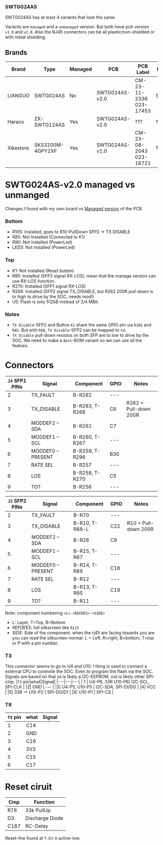### SWTG024AS
SWTG024AS has at least 4 variants that look the same.

Variants are `managed` and a `unmanaged` version.
But both have pcb version `v1.0` and `v2.0`. 
Also the RJ45 connectors can be all plastic/non-shielded or with metal shielding.

## Brands
|Brand|Type|Managed|PCB|PCB Label|Flash|Chip RTL|
|---|---|---|---|---|---|---|
| LIANGUO |SWTG024AS |No|  SWTG024AS-v2.0 | CM-23-11-2336 023-17453| 512kB| 8272 |
| Haraco |ZX-SWTG124AS | Yes |  SWTG024AS-v2.0 | ??? | ??? | 8272 |
| Xikestore |SKS3200M-4GPY2XF | Yes |  SWTG024AS-v1.0 | CM-23-08-2043 023-16721 | ??? | 8272 |

# SWTG024AS-v2.0 managed vs unmanged
Changes I found with my own board vs [Managed version](https://github.com/up-n-atom/SWTG118AS/tree/main/photos/SWGT024AS-v2.0) of the PCB.

### Bottom
*  R105: Installed, goes to R10-PullDown SFP2 -> TX DISABLE
*  R85: Not Installed (Connected to K1)
*  R90: Not installed (PowerLed) 
*  LED3: Not installed (PowerLed)
### Top
* K1: Not installed (Reset butten)
* R95: Installed (SFP2 signal RX-LOS), mean that the manage version can use RX-LOS function.
* R270: Installed (SFP1 signal RX-LOS)
* R268: Installed (SFP2 signal TX_DISABLE, but R262 200R pull-down is to high to drive by the SOC, needs mod!)
* U5: Flash is only 512kB instead of 2/4 MBit.

### Notes
* `TX Disable`-SFP2 and Button `K1` share the same GPIO pin via `R105` and `R85`.
  But with `R88`, `TX Disable`-SFP2 can be mapped to `C4`.
* `TX Disable` pull-down resistos on both SFP are to low to drive by the SOC.
  We need to make a `Best`-BOM variant so we can use all the featues.

# Connectors
|`J4` SFP1 PINs | Signal | Component | GPIO | Notes |
|---|---|---|---|---|
|2|	TX_FAULT	      | B-R262	       | --- | | 
|3|	TX_DISABLE	      | B-R263, T-R268 | C6	 | R262 = Pull-down 200R|
|4|	MODDEF2 – SDA     |	B-R261	       | C7	 | |
|5|	MODDEF1 – SCL     |	B-R260, T-R267 |---	 | |
|6|	MODDEF0 – PRESENT |	B-R259, T-R296 | B30 | |
|7|	RATE SEL          |	B-R257	       | --- | |
|8|	LOS	              | B-R258, T-R270 | C5	 | | 
|9|	TO?               | B-R256	       | --- | |

|`J2` SFP2 PINs | Signal | Component | GPIO | Notes |
|---|---|---|---|---|
|2|	TX_FAULT	      | B-R70	      | ---	| |
|3|	TX_DISABLE	      | B-R10, T-R88-L | C22	| R10 = Pull-down 200R |
|4|	MODDEF2 – SDA     |	B-R26         | C9	| |
|5|	MODDEF1 – SCL     |	B-R15, T-R87  |	---	| |
|6|	MODDEF0 – PRESENT |	B-R14, T-R89  | C18	| |
|7|	RATE SEL          |	B-R12	      | ---	| | 
|8|	LOS	              | B-R13, T-R95  |	C19	| | 
|9|	TO?               | B-R11	      | ---	| | 

Note: component numbering `<L>-<REFDES>-<SIDE>`
* L: Layer, T=Top, B=Bottom
* REFDEES: full silkscreen like `R123`
* SIDE: Side of the component. when the rj45 are facing towards you are you can read the silkscreen normal.
  L = Left, R=right, B=bottom, T=top or P with a pin number.

### T3
This connector seems to go to U4 and U10.
I thing is used to connect a external CPU to controlle the SOC.
Even to program the flash via the SOC.
Signals are based on that `U4` is likely a I2C-EEPROM, `U10` is likely other SPI-chip.
|`T3` pin|what|Signal|
|---|---|---|
| 1 | U4-P6, 33R U10-P6| I2C-SCL, SPI-CLK |
|2| GND | --- |
|3| U4-P5, U10-P5  | I2C-SDA, SPI-DI/DO |
|4| VCC  | 
|5| 33R -> U10-P2 | SPI-DO/D1 | 
|6| U10-P1 | SPI-CS |

### T8
|`T8` pin|what|Signal|
|---|---|---|
| 1 | C14 | |
| 2 | GND | |
| 3 | C16 | |
| 4 | 3V3 | |
| 5 | C15 | |
| 6 | C17 | |

# Reset ciruit
| Cmp | Function |
|---|---|
| R78 | 33k PullUp|
| D3 | Discharge Diode |
| C187 | RC-Delay |

Reset-line found at `T-D3-D` active-low.
